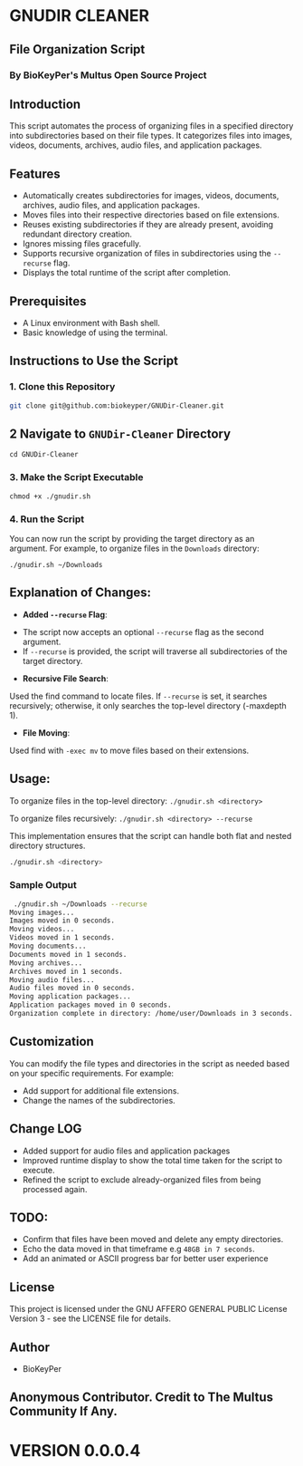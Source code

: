 # GNUDIR CLEANER 
## File Organization Script
### By BioKeyPer's Multus Open Source Project

## Introduction

This script automates the process of organizing files in a specified directory into subdirectories based on their file types. It categorizes files into images, videos, documents, archives, audio files, and application packages.

## Features

- Automatically creates subdirectories for images, videos, documents, archives, audio files, and application packages.
- Moves files into their respective directories based on file extensions.
- Reuses existing subdirectories if they are already present, avoiding redundant directory creation.
- Ignores missing files gracefully.
- Supports recursive organization of files in subdirectories using the `--recurse` flag.
- Displays the total runtime of the script after completion.

## Prerequisites

- A Linux environment with Bash shell.
- Basic knowledge of using the terminal.

## Instructions to Use the Script

### 1. Clone this Repository
```bash
git clone git@github.com:biokeyper/GNUDir-Cleaner.git
```

## 2 Navigate to `GNUDir-Cleaner` Directory
`cd GNUDir-Cleaner`

### 3. Make the Script Executable

`chmod +x ./gnudir.sh`

### 4. Run the Script
You can now run the script by providing the target directory as an argument. For example, to organize files in the `Downloads` directory:

`./gnudir.sh ~/Downloads`

## Explanation of Changes:
* **Added `--recurse` Flag**:

- The script now accepts an optional `--recurse` flag as the second argument.
- If `--recurse` is provided, the script will traverse all subdirectories of the target directory.

* **Recursive File Search**:

Used the find command to locate files. If `--recurse` is set, it searches recursively; otherwise, it only searches the top-level directory (-maxdepth 1).

* **File Moving**:

Used find with `-exec mv` to move files based on their extensions.

## Usage:
To organize files in the top-level directory:
`./gnudir.sh <directory>`

To organize files recursively:
`./gnudir.sh <directory> --recurse`

This implementation ensures that the script can handle both flat and nested directory structures.


```bash
./gnudir.sh <directory>
```

### Sample Output
```bash
 ./gnudir.sh ~/Downloads --recurse
Moving images...
Images moved in 0 seconds.
Moving videos...
Videos moved in 1 seconds.
Moving documents...
Documents moved in 1 seconds.
Moving archives...
Archives moved in 1 seconds.
Moving audio files...
Audio files moved in 0 seconds.
Moving application packages...
Application packages moved in 0 seconds.
Organization complete in directory: /home/user/Downloads in 3 seconds.
```

## Customization
You can modify the file types and directories in the script as needed based on your specific requirements. For example:
- Add support for additional file extensions.
- Change the names of the subdirectories.

## Change LOG
- Added support for audio files and application packages
- Improved runtime display to show the total time taken for the script to execute.
- Refined the script to exclude already-organized files from being processed again.

## TODO:
- Confirm that files have been moved and delete any empty directories.
- Echo the data moved in that timeframe e.g `48GB in 7 seconds`.
- Add an animated or ASCII progress bar for better user experience

## License
This project is licensed under the GNU AFFERO GENERAL PUBLIC License Version 3 - see the LICENSE file for details.

## Author
- BioKeyPer

## Anonymous Contributor. Credit to The Multus Community If Any.
# VERSION 0.0.0.4
